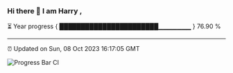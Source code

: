 ### Hi there 👋 I am Harry , 

⏳ Year progress { ███████████████████████▁▁▁▁▁▁▁ } 76.90 %

---

⏰ Updated on Sun, 08 Oct 2023 16:17:05 GMT

![Progress Bar CI](https://github.com/duykhang68/duykhang68/workflows/Progress%20Bar%20CI/badge.svg)
